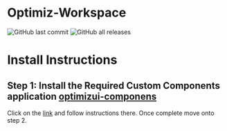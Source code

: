 # Optimiz-Workspace

![GitHub last commit](https://img.shields.io/github/last-commit/optimizca/servicenow-grafana)
![GitHub all releases](https://img.shields.io/github/downloads/optimizca/servicenow-grafana/total)

# Install Instructions

## Step 1: Install the Required Custom Components application [optimizui-componens](https://github.com/R2DToo/optimizui-components)
Click on the [link](https://github.com/R2DToo/optimizui-components) and follow instructions there. 
Once complete move onto step 2.

